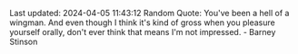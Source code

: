 Last updated: 2024-04-05 11:43:12
Random Quote: You've been a hell of a wingman. And even though I think it's kind of gross when you pleasure yourself orally, don't ever think that means I'm not impressed. - Barney Stinson